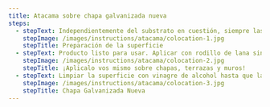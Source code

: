 ```yaml
---
title: Atacama sobre chapa galvanizada nueva
steps:
  - stepText: Independientemente del substrato en cuestión, siempre las superficies a tratar deben estar secas, libres de polvo, sin zonas flojas, rajaduras, grasitudes, hongos, óxido. De ser necesario eliminarlas y/o limpiarlas completamente valiéndose de cepillo de alambre o cerda dura, espátulas o hidro lavadoras, tal que se elimine toda suciedad o restos de materiales preexistentes, asegurarse de no dejar residuos de productos utilizados para la limpieza y quede perfectamente seca.
    stepImage: /images/instructions/atacama/colocation-1.jpg
    stepTitle: Preparación de la superficie
  - stepText: Producto listo para usar. Aplicar con rodillo de lana sintética y/o pinceleta tantas manos hasta lograr el consumo mínimo recomendado que es de 1 It por m2. Esto puede variar entre 2-4 manos. También puede utilizarse equipos tipo Airless.
    stepImage: /images/instructions/atacama/colocation-2.jpg
    stepTitle: ¡Aplicalo vos mismo sobre chapas, terrazas y muros!
  - stepText: Limpiar la superficie con vinagre de alcohol hasta que la misma se oscurezca o bien podría usarse directamente un desoxidante fosfatizante. En ambos casos, enjuagar y dejar secar bien. Recubrir luego con Escudo Solar ATACAMA.
    stepImage: /images/instructions/atacama/colocation-3.jpg
    stepTitle: Chapa Galvanizada Nueva
---
```

